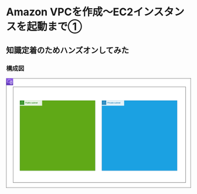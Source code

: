 # Amazon VPCを作成〜EC2インスタンスを起動まで①

## 知識定着のためハンズオンしてみた  
  
### 構成図    
![complete](/image/vpc/vpc.drawio.png)


